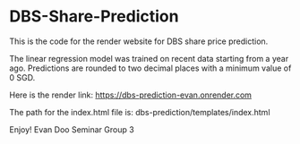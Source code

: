 # DBS-Share-Prediction

This is the code for the render website for DBS share price prediction.

The linear regression model was trained on recent data starting from a year ago. Predictions are rounded to two decimal places with a minimum value of 0 SGD.

Here is the render link:
https://dbs-prediction-evan.onrender.com

The path for the index.html file is:
dbs-prediction/templates/index.html

Enjoy!
Evan Doo 
Seminar Group 3
